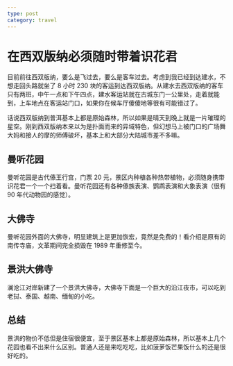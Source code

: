 ```yaml
---
type: post
category: travel
---
```


# 在西双版纳必须随时带着识花君

目前前往西双版纳，要么是飞过去，要么是客车过去。考虑到我已经到达建水，不想走回头路就坐了 8 小时 230 块的客运到达西双版纳。从建水去西双版纳的客车只有两班，中午一点和下午四点，建水客运站就在古城东门一公里处，走着就能到，上车地点在客运站门口，如果你在候车厅傻傻地等很有可能错过了。

话说西双版纳到普洱基本上都是原始森林，所以如果是晴天到晚上就是一片璀璨的星空。刚到西双版纳本来以为是扑面而来的异域特色，但幻想马上被门口的广场舞大妈和接人的摩的师傅破坏，基本上和大部分大陆城市差不多嘛。

## 曼听花园

曼听花园是古代傣王行宫，门票 20 元，景区内种植各种热带植物，必须随身携带识花君一个一个扫着看。曼听花园还有各种傣族表演、鹦鹉表演和大象表演（很有 90 年代动物园的感觉）。

## 大佛寺

曼听花园外面的大佛寺，明显建筑上是更加恢宏，竟然是免费的！看介绍是原有的南传寺庙，文革期间完全损毁在 1989 年重修至今。

## 景洪大佛寺

澜沧江对岸新建了一个景洪大佛寺，大佛寺下面是一个巨大的沿江夜市，可以吃到老挝、泰国、越南、缅甸的小吃。

## 总结

景洪的物价不低但是住宿很便宜，至于景区基本上都是原始森林，所以基本上几个花园也看不出来什么区别。普通人还是来吃吃吃，比如菠萝饭芒果饭什么的还是很好吃的。
